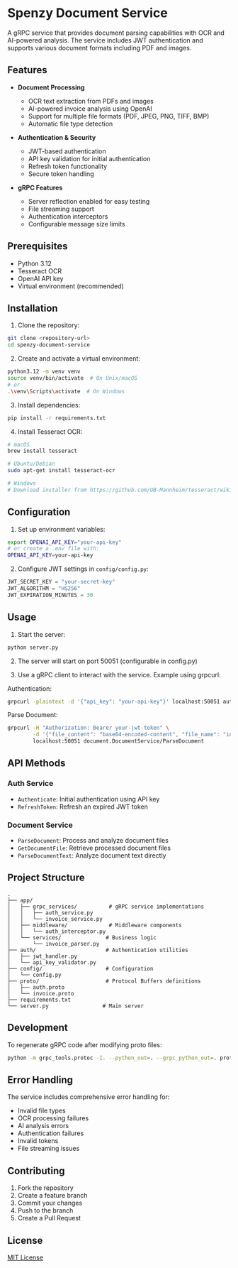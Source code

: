 # Spenzy Document Service

A gRPC service that provides document parsing capabilities with OCR and AI-powered analysis. The service includes JWT authentication and supports various document formats including PDF and images.

## Features

- **Document Processing**
  - OCR text extraction from PDFs and images
  - AI-powered invoice analysis using OpenAI
  - Support for multiple file formats (PDF, JPEG, PNG, TIFF, BMP)
  - Automatic file type detection

- **Authentication & Security**
  - JWT-based authentication
  - API key validation for initial authentication
  - Refresh token functionality
  - Secure token handling

- **gRPC Features**
  - Server reflection enabled for easy testing
  - File streaming support
  - Authentication interceptors
  - Configurable message size limits

## Prerequisites

- Python 3.12
- Tesseract OCR
- OpenAI API key
- Virtual environment (recommended)

## Installation

1. Clone the repository:
```bash
git clone <repository-url>
cd spenzy-document-service
```

2. Create and activate a virtual environment:
```bash
python3.12 -m venv venv
source venv/bin/activate  # On Unix/macOS
# or
.\venv\Scripts\activate  # On Windows
```

3. Install dependencies:
```bash
pip install -r requirements.txt
```

4. Install Tesseract OCR:
```bash
# macOS
brew install tesseract

# Ubuntu/Debian
sudo apt-get install tesseract-ocr

# Windows
# Download installer from https://github.com/UB-Mannheim/tesseract/wiki
```

## Configuration

1. Set up environment variables:
```bash
export OPENAI_API_KEY="your-api-key"
# or create a .env file with:
OPENAI_API_KEY=your-api-key
```

2. Configure JWT settings in `config/config.py`:
```python
JWT_SECRET_KEY = "your-secret-key"
JWT_ALGORITHM = "HS256"
JWT_EXPIRATION_MINUTES = 30
```

## Usage

1. Start the server:
```bash
python server.py
```

2. The server will start on port 50051 (configurable in config.py)

3. Use a gRPC client to interact with the service. Example using grpcurl:

Authentication:
```bash
grpcurl -plaintext -d '{"api_key": "your-api-key"}' localhost:50051 auth.AuthService/Authenticate
```

Parse Document:
```bash
grpcurl -H "Authorization: Bearer your-jwt-token" \
        -d '{"file_content": "base64-encoded-content", "file_name": "invoice.pdf"}' \
        localhost:50051 document.DocumentService/ParseDocument
```

## API Methods

### Auth Service
- `Authenticate`: Initial authentication using API key
- `RefreshToken`: Refresh an expired JWT token

### Document Service
- `ParseDocument`: Process and analyze document files
- `GetDocumentFile`: Retrieve processed document files
- `ParseDocumentText`: Analyze document text directly

## Project Structure

```
.
├── app/
│   ├── grpc_services/          # gRPC service implementations
│   │   ├── auth_service.py
│   │   └── invoice_service.py
│   ├── middleware/             # Middleware components
│   │   └── auth_interceptor.py
│   └── services/              # Business logic
│       └── invoice_parser.py
├── auth/                      # Authentication utilities
│   ├── jwt_handler.py
│   └── api_key_validator.py
├── config/                    # Configuration
│   └── config.py
├── proto/                     # Protocol Buffers definitions
│   ├── auth.proto
│   └── invoice.proto
├── requirements.txt
└── server.py                 # Main server
```

## Development

To regenerate gRPC code after modifying proto files:
```bash
python -m grpc_tools.protoc -I. --python_out=. --grpc_python_out=. proto/*.proto
```

## Error Handling

The service includes comprehensive error handling for:
- Invalid file types
- OCR processing failures
- AI analysis errors
- Authentication failures
- Invalid tokens
- File streaming issues

## Contributing

1. Fork the repository
2. Create a feature branch
3. Commit your changes
4. Push to the branch
5. Create a Pull Request

## License

[MIT License](LICENSE) 